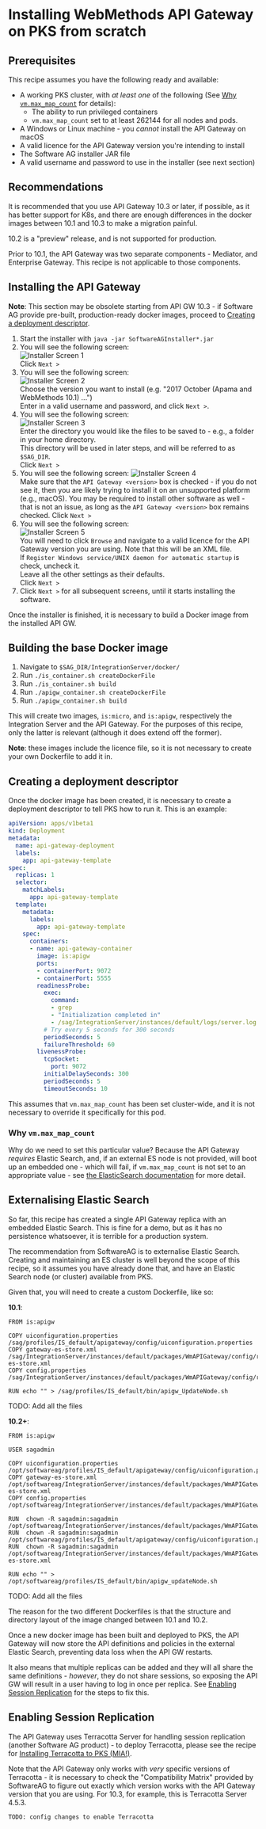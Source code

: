 # Installing WebMethods API Gateway on PKS from scratch

## Prerequisites
This recipe assumes you have the following ready and available:

* A working PKS cluster, with *at least one* of the following (See [Why `vm.max_map_count`](#why-vmmax_map_count) for details):
    * The ability to run privileged containers
    * `vm.max_map_count` set to at least 262144 for all nodes and pods.
* A Windows or Linux machine - you *cannot* install the API Gateway on macOS
* A valid licence for the API Gateway version you're intending to install
* The Software AG installer JAR file
* A valid username and password to use in the installer (see next section)

## Recommendations
It is recommended that you use API Gateway 10.3 or later, if possible, as it has better support for K8s,
and there are enough differences in the docker images between 10.1 and 10.3 to make a migration painful.

10.2 is a "preview" release, and is not supported for production.

Prior to 10.1, the API Gateway was two separate components - Mediator, and Enterprise Gateway. This recipe
is not applicable to those components.

## Installing the API Gateway
**Note**: This section may be obsolete starting from API GW 10.3 - if Software AG provide pre-built,
production-ready docker images, proceed to [Creating a deployment descriptor](#creating-a-deployment-descriptor).

1. Start the installer with `java -jar SoftwareAGInstaller*.jar`
1. You will see the following screen:  
  ![Installer Screen 1](images/installer_screen_1.png)  
  Click `Next >`  
1. You will see the following screen:  
  ![Installer Screen 2](images/installer_screen_2.png)  
  Choose the version you want to install (e.g. "2017 October (Apama and WebMethods 10.1) ...")  
  Enter in a valid username and password, and click `Next >`.  
1. You will see the following screen:  
  ![Installer Screen 3](images/installer_screen_3.png)  
  Enter the directory you would like the files to be saved to - e.g., a folder in your home directory.  
  This directory will be used in later steps, and will be referred to as `$SAG_DIR`.  
  Click `Next >`
1. You will see the following screen:
  ![Installer Screen 4](images/installer_screen_4.png)  
  Make sure that the `API Gateway <version>` box is checked - if you do not see it, then you are likely
  trying to install it on an unsupported platform (e.g., macOS). You may be required to install other
  software as well - that is not an issue, as long as the `API Gateway <version>` box remains checked.
  Click `Next >`
1. You will see the following screen:  
  ![Installer Screen 5](images/installer_screen_5.png)  
  You will need to click `Browse` and navigate to a valid licence for the API Gateway version you are
  using. Note that this will be an XML file.  
  If `Register Windows service/UNIX daemon for automatic startup` is check, uncheck it.  
  Leave all the other settings as their defaults.  
  Click `Next >`
1. Click `Next >` for all subsequent screens, until it starts installing the software.

Once the installer is finished, it is necessary to build a Docker image from the installed API GW.

## Building the base Docker image
1. Navigate to `$SAG_DIR/IntegrationServer/docker/`
1. Run `./is_container.sh createDockerFile`
1. Run `./is_container.sh build`
1. Run `./apigw_container.sh createDockerFile`
1. Run `./apigw_container.sh build`

This will create two images, `is:micro`, and `is:apigw`, respectively the Integration Server and the
API Gateway. For the purposes of this recipe, only the latter is relevant (although it does extend off
the former).

**Note**: these images include the licence file, so it is not necessary to create your own Dockerfile
to add it in. 

## Creating a deployment descriptor
Once the docker image has been created, it is necessary to create a deployment descriptor to tell PKS
how to run it. This is an example:

```yml
apiVersion: apps/v1beta1
kind: Deployment
metadata:
  name: api-gateway-deployment
  labels:
    app: api-gateway-template
spec:
  replicas: 1
  selector:
    matchLabels:
      app: api-gateway-template
  template:
    metadata:
      labels:
        app: api-gateway-template
    spec:
      containers:
      - name: api-gateway-container
        image: is:apigw
        ports:
        - containerPort: 9072
        - containerPort: 5555
        readinessProbe:
          exec:
            command:
            - grep
            - "Initialization completed in"
            - /sag/IntegrationServer/instances/default/logs/server.log
          # Try every 5 seconds for 300 seconds
          periodSeconds: 5
          failureThreshold: 60
        livenessProbe:
          tcpSocket:
            port: 9072
          initialDelaySeconds: 300
          periodSeconds: 5
          timeoutSeconds: 10
```

This assumes that `vm.max_map_count` has been set cluster-wide, and it is not necessary to override it
specifically for this pod.

### Why `vm.max_map_count`
Why do we need to set this particular value? Because the API Gateway *requires* Elastic Search, and, if
an external ES node is not provided, will boot up an embedded one - which will fail, if 
`vm.max_map_count` is not set to an appropriate value - see 
[the ElasticSearch documentation](https://www.elastic.co/guide/en/elasticsearch/reference/current/vm-max-map-count.html) 
for more detail.

## Externalising Elastic Search
So far, this recipe has created a single API Gateway replica with an embedded Elastic Search. This is
fine for a demo, but as it has no persistence whatsoever, it is terrible for a production system.

The recommendation from SoftwareAG is to externalise Elastic Search. Creating and maintaining an ES
cluster is well beyond the scope of this recipe, so it assumes you have already done that, and have
an Elastic Search node (or cluster) available from PKS.

Given that, you will need to create a custom Dockerfile, like so:

**10.1**:
```docker
FROM is:apigw

COPY uiconfiguration.properties /sag/profiles/IS_default/apigateway/config/uiconfiguration.properties
COPY gateway-es-store.xml /sag/IntegrationServer/instances/default/packages/WmAPIGateway/config/resources/beans/gateway-es-store.xml
COPY config.properties /sag/IntegrationServer/instances/default/packages/WmAPIGateway/config/resources/elasticsearch/config.properties

RUN echo "" > /sag/profiles/IS_default/bin/apigw_UpdateNode.sh
```

TODO: Add all the files

**10.2+**:
```docker
FROM is:apigw

USER sagadmin

COPY uiconfiguration.properties /opt/softwareag/profiles/IS_default/apigateway/config/uiconfiguration.properties
COPY gateway-es-store.xml /opt/softwareag/IntegrationServer/instances/default/packages/WmAPIGateway/config/resources/beans/gateway-es-store.xml
COPY config.properties /opt/softwareag/IntegrationServer/instances/default/packages/WmAPIGateway/config/resources/elasticsearch/config.properties

RUN  chown -R sagadmin:sagadmin /opt/softwareag/IntegrationServer/instances/default/packages/WmAPIGateway/config/resources/elasticsearch/config.properties 
RUN  chown -R sagadmin:sagadmin /opt/softwareag/profiles/IS_default/apigateway/config/uiconfiguration.properties 
RUN  chown -R sagadmin:sagadmin /opt/softwareag/IntegrationServer/instances/default/packages/WmAPIGateway/config/resources/beans/gateway-es-store.xml 

RUN echo "" > /opt/softwareag/profiles/IS_default/bin/apigw_updateNode.sh
```

TODO: Add all the files

The reason for the two different Dockerfiles is that the structure and directory layout of the image
changed between 10.1 and 10.2.

Once a new docker image has been built and deployed to PKS, the API Gateway will now store the API
definitions and policies in the external Elastic Search, preventing data loss when the API GW restarts.

It also means that multiple replicas can be added and they will all share the same definitions - 
*however*, they do not share sessions, so exposing the API GW will result in a user having to log in
once per replica. See [Enabling Session Replication](#enabling-session-replication) for the steps to
fix this.

## Enabling Session Replication
The API Gateway uses Terracotta Server for handling session replication (another Software AG product) - to
deploy Terracotta, please see the recipe for [Installing Terracotta to PKS (MIA!)]().

Note that the API Gateway only works with _very_ specific versions of Terracotta - it is necessary to check
the "Compatibility Matrix" provided by SoftwareAG to figure out exactly which version works with the API
Gateway version that you are using. For 10.3, for example, this is Terracotta Server 4.5.3.

```
TODO: config changes to enable Terracotta
```
